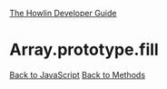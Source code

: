 [The Howlin Developer Guide](/index.md)



Array.prototype.fill
====================

[Back to JavaScript](../index.md)
[Back to Methods](../methods.md)



